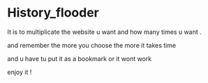 # History_flooder
It is to multiplicate the website u want and how many times u want .

and remember the more you choose the more it takes time

and u have tu put it as a bookmark or it wont work


enjoy it !

